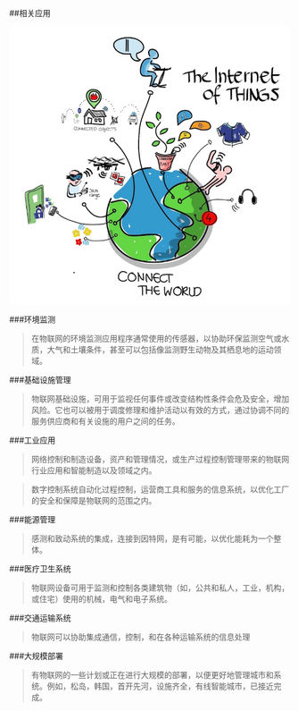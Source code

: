 ##相关应用

![IP Stack](../images/iot.jpg)

###环境监测

> 在物联网的环境监测应用程序通常使用的传感器，以协助环保监测空气或水质，大气和土壤条件，甚至可以包括像监测野生动物及其栖息地的运动领域。

###基础设施管理

> 物联网基础设施，可用于监视任何事件或改变结构性条件会危及安全，增加风险。它也可以被用于调度修理和维护活动以有效的方式，通过协调不同的服务供应商和有关设施的用户之间的任务。

###工业应用

> 网络控制和制造设备，资产和管理情况，或生产过程控制管理带来的物联网行业应用和智能制造以及领域之内。

> 数字控制系统自动化过程控制，运营商工具和服务的信息系统，以优化工厂的安全和保障是物联网的范围之内。

###能源管理

> 感测和致动系统的集成，连接到因特网，是有可能，以优化能耗为一个整体。

###医疗卫生系统

> 物联网设备可用于监测和控制各类建筑物（如，公共和私人，工业，机构，或住宅）使用的机械，电气和电子系统。

###交通运输系统

> 物联网可以协助集成通信，控制，和在各种运输系统的信息处理

###大规模部署

> 有物联网的一些计划或正在进行大规模的部署，以便更好地管理城市和系统。例如，松岛，韩国，首开先河，设施齐全，有线智能城市，已接近完成。